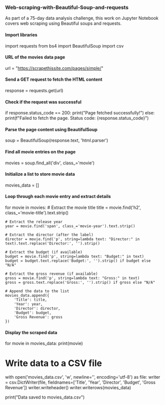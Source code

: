### Web-scraping-with-Beautiful-Soup-and-requests
As part of a 75-day data analysis challenge, this work on Jupyter Notebook covers web scraping using Beautiful soups and requests.

#### Import libraries
import requests
from bs4 import BeautifulSoup
import csv

#### URL of the movies data page
url = "https://scrapethissite.com/pages/simple/"

#### Send a GET request to fetch the HTML content
response = requests.get(url)

#### Check if the request was successful
if response.status_code == 200:
    print("Page fetched successfully!")
else:
    print(f"Failed to fetch the page. Status code: {response.status_code}")

#### Parse the page content using BeautifulSoup
soup = BeautifulSoup(response.text, 'html.parser')

#### Find all movie entries on the page
movies = soup.find_all('div', class_='movie')

#### Initialize a list to store movie data
movies_data = []

#### Loop through each movie entry and extract details
for movie in movies:
    # Extract the movie title
    title = movie.find('h2', class_='movie-title').text.strip()

    # Extract the release year
    year = movie.find('span', class_='movie-year').text.strip()

    # Extract the director (after the label)
    director = movie.find('p', string=lambda text: "Director:" in text).text.replace('Director:', '').strip()

    # Extract the budget (if available)
    budget = movie.find('p', string=lambda text: "Budget:" in text)
    budget = budget.text.replace('Budget:', '').strip() if budget else "N/A"

    # Extract the gross revenue (if available)
    gross = movie.find('p', string=lambda text: "Gross:" in text)
    gross = gross.text.replace('Gross:', '').strip() if gross else "N/A"

    # Append the data to the list
    movies_data.append({
        'Title': title,
        'Year': year,
        'Director': director,
        'Budget': budget,
        'Gross Revenue': gross
    })

#### Display the scraped data
for movie in movies_data:
    print(movie)

# Write data to a CSV file
with open('movies_data.csv', 'w', newline='', encoding='utf-8') as file:
    writer = csv.DictWriter(file, fieldnames=['Title', 'Year', 'Director', 'Budget', 'Gross Revenue'])
    writer.writeheader()
    writer.writerows(movies_data)

print("Data saved to movies_data.csv")
